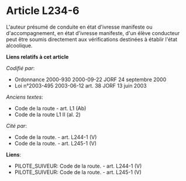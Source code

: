 # Article L234-6

L'auteur présumé de conduite en état d'ivresse manifeste ou d'accompagnement, en état d'ivresse manifeste, d'un élève
conducteur peut être soumis directement aux vérifications destinées à établir l'état alcoolique.

**Liens relatifs à cet article**

_Codifié par_:

  - Ordonnance 2000-930 2000-09-22 JORF 24 septembre 2000
  - Loi n°2003-495 2003-06-12 art. 38 JORF 13 juin 2003

_Anciens textes_:

  - Code de la route - art. L1 (Ab)
  - Code de la route L1 II (al. 2)

_Cité par_:

  - Code de la route. - art. L244-1 (V)
  - Code de la route. - art. L245-1 (V)

**Liens**:

  - PILOTE_SUIVEUR: Code de la route. - art. L244-1 (V)
  - PILOTE_SUIVEUR: Code de la route. - art. L245-1 (V)
